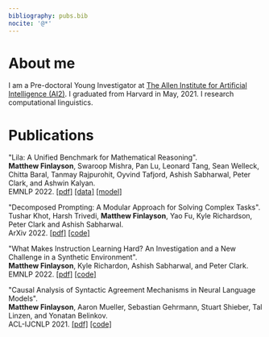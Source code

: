 ```yaml
---
bibliography: pubs.bib
nocite: '@*'
---
```


# About me

I am a Pre-doctoral Young Investigator at [The Allen Institute for Artificial Intelligence (AI2)](allenai.org). I graduated from Harvard in May, 2021. I research computational linguistics.

# Publications

"Lila: A Unified Benchmark for Mathematical Reasoning".\
**Matthew Finlayson**,
Swaroop Mishra,
Pan Lu,
Leonard Tang,
Sean Welleck,
Chitta Baral,
Tanmay Rajpurohit,
Oyvind Tafjord,
Ashish Sabharwal,
Peter Clark,
and Ashwin Kalyan.\
EMNLP 2022.
[\[pdf\]]()
[\[data\]](https://github.com/allenai/Lila)
[\[model\]](https://huggingface.co/allenai/bhaskara)

"Decomposed Prompting: A Modular Approach for Solving Complex Tasks". \
Tushar Khot, Harsh Trivedi, **Matthew Finlayson**, Yao Fu, Kyle Richardson, Peter Clark and Ashish Sabharwal. \
ArXiv 2022.
[\[pdf\]](https://arxiv.org/abs/2210.02406)
[\[code\]](https://github.com/allenai/DecomP)

"What Makes Instruction Learning Hard? An Investigation and a New Challenge in a Synthetic Environment".\
**Matthew Finlayson**, Kyle Richardon, Ashish Sabharwal, and Peter Clark.\
EMNLP 2022.
[\[pdf\]](https://arxiv.org/abs/2204.09148)
[\[code\]](https://github.com/allenai/RegSet)

"Causal Analysis of Syntactic Agreement Mechanisms in Neural Language Models".\
**Matthew Finlayson**, Aaron Mueller, Sebastian Gehrmann, Stuart Shieber, Tal Linzen, and Yonatan Belinkov.\
ACL-IJCNLP 2021.
[\[pdf\]](https://aclanthology.org/2021.acl-long.144/)
[\[code\]](https://github.com/mattf1n/lm-intervention)
